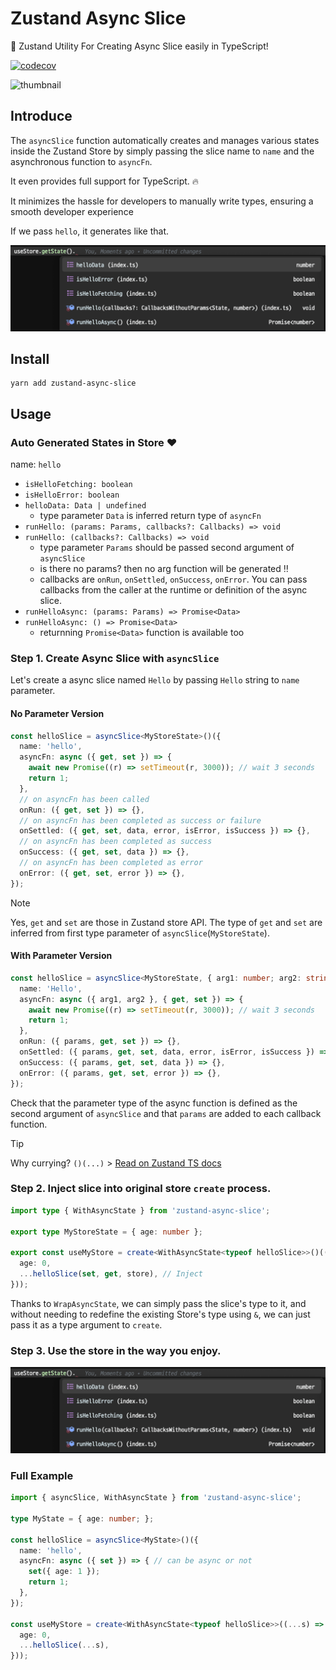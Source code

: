 # Zustand Async Slice

🦄 Zustand Utility For Creating Async Slice easily in TypeScript!

[![codecov](https://codecov.io/github/mym0404/zustand-async-slice/graph/badge.svg?token=RW68LVDRJ3)](https://codecov.io/github/mym0404/zustand-async-slice)



<image src="https://raw.githubusercontent.com/mym0404/image-archive/master/202409101629874.png" alt="thumbnail"/>

## Introduce

The `asyncSlice` function automatically creates and manages various states inside the Zustand Store by simply passing the slice name to `name` and the asynchronous function to `asyncFn`.

It even provides full support for TypeScript. 🔥

It minimizes the hassle for developers to manually write types, ensuring a smooth developer experience

If we pass `hello`, it generates like that.

![](https://raw.githubusercontent.com/mym0404/image-archive/master/202409101712405.png)


## Install

```
yarn add zustand-async-slice
```

## Usage


### Auto Generated States in Store ♥️

name: `hello`

- `isHelloFetching: boolean`
- `isHelloError: boolean`
- `helloData: Data | undefined`
  - type parameter `Data` is inferred return type of `asyncFn`
- `runHello: (params: Params, callbacks?: Callbacks) => void`
- `runHello: (callbacks?: Callbacks) => void`
  - type parameter `Params` should be passed second argument of `asyncSlice`
  - is there no params? then no arg function will be generated ‼
  - callbacks are `onRun`, `onSettled`, `onSuccess`, `onError`. You can pass callbacks from the caller at the runtime or definition of the async slice.
- `runHelloAsync: (params: Params) => Promise<Data>`
- `runHelloAsync: () => Promise<Data>`
  - returnning `Promise<Data>` function is available too

### Step 1. Create Async Slice with `asyncSlice`

Let's create a async slice named `Hello` by passing `Hello` string to `name` parameter.

#### No Parameter Version

```ts
const helloSlice = asyncSlice<MyStoreState>()({
  name: 'hello',
  asyncFn: async ({ get, set }) => {
    await new Promise((r) => setTimeout(r, 3000)); // wait 3 seconds
    return 1;
  },
  // on asyncFn has been called
  onRun: ({ get, set }) => {},
  // on asyncFn has been completed as success or failure
  onSettled: ({ get, set, data, error, isError, isSuccess }) => {},
  // on asyncFn has been completed as success
  onSuccess: ({ get, set, data }) => {},
  // on asyncFn has been completed as error
  onError: ({ get, set, error }) => {},
});
```

>[!NOTE]
> Yes, `get` and `set` are those in Zustand store API.
> The type of `get` and `set` are inferred from first type parameter of `asyncSlice`(`MyStoreState`).


#### With Parameter Version

```ts
const helloSlice = asyncSlice<MyStoreState, { arg1: number; arg2: string }>()({
  name: 'Hello',
  asyncFn: async ({ arg1, arg2 }, { get, set }) => {
    await new Promise((r) => setTimeout(r, 3000)); // wait 3 seconds
    return 1;
  },
  onRun: ({ params, get, set }) => {},
  onSettled: ({ params, get, set, data, error, isError, isSuccess }) => {},
  onSuccess: ({ params, get, set, data }) => {},
  onError: ({ params, get, set, error }) => {},
});
```

Check that the parameter type of the async function is defined as the second argument of `asyncSlice` and that `params` are added to each callback function.

>[!TIP]
> Why currying? `()(...)` > [Read on Zustand TS docs](https://zustand.docs.pmnd.rs/guides/typescript)

### Step 2. Inject slice into original store `create` process.

```ts
import type { WithAsyncState } from 'zustand-async-slice';

export type MyStoreState = { age: number };

export const useMyStore = create<WithAsyncState<typeof helloSlice>>()((set, get, store) => ({
  age: 0,
  ...helloSlice(set, get, store), // Inject
}));
```

Thanks to `WrapAsyncState`, we can simply pass the slice's type to it, and without needing to redefine the existing Store's type using `&`, we can just pass it as a type argument to `create`.


### Step 3. Use the store in the way you enjoy.

![](https://raw.githubusercontent.com/mym0404/image-archive/master/202409101712405.png)

### Full Example

```ts
import { asyncSlice, WithAsyncState } from 'zustand-async-slice';

type MyState = { age: number; };

const helloSlice = asyncSlice<MyState>()({
  name: 'hello',
  asyncFn: async ({ set }) => { // can be async or not
    set({ age: 1 });
    return 1;
  },
});

const useMyStore = create<WithAsyncState<typeof helloSlice>>((...s) => ({
  age: 0,
  ...helloSlice(...s),
}));
```
